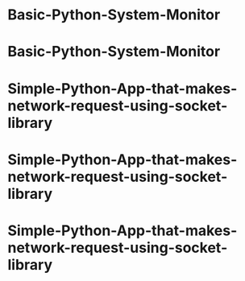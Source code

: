 # Basic-Python-System-Monitor
# Basic-Python-System-Monitor
# Simple-Python-App-that-makes-network-request-using-socket-library
# Simple-Python-App-that-makes-network-request-using-socket-library
# Simple-Python-App-that-makes-network-request-using-socket-library
